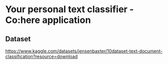 # Your personal text classifier - Co:here application
## Dataset
https://www.kaggle.com/datasets/jensenbaxter/10dataset-text-document-classification?resource=download